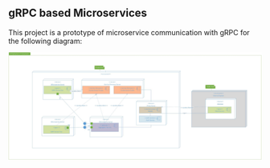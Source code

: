 ## gRPC based Microservices

This project is a prototype of microservice communication with gRPC for the following diagram:

![](prototype_architecture.jpg)

